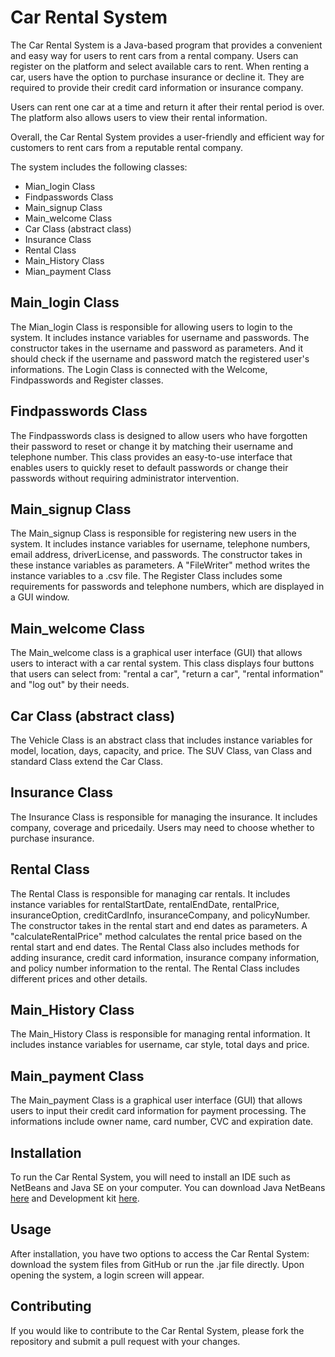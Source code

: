 # Car Rental System

The Car Rental System is a Java-based program that provides a convenient and easy way for users to rent cars from a rental company. Users can register on the platform and select available cars to rent. When renting a car, users have the option to purchase insurance or decline it. They are required to provide their credit card information or insurance company. 

Users can rent one car at a time and return it after their rental period is over. The platform also allows users to view their rental information. 

Overall, the Car Rental System provides a user-friendly and efficient way for customers to rent cars from a reputable rental company. 

The system includes the following classes:

- Mian_login Class
- Findpasswords Class
- Main_signup Class
- Main_welcome Class
- Car Class (abstract class)
- Insurance Class
- Rental Class
- Main_History Class
- Mian_payment Class

## Main_login Class

The Mian_login Class is responsible for allowing users to login to the system. It includes instance variables for username and passwords. The constructor takes in the username and password as parameters.  And it should check if the username and password match the registered user's informations. The Login Class is connected with the Welcome, Findpasswords and Register classes.

## Findpasswords Class

The Findpasswords class is designed to allow users who have forgotten their password to reset or change it by matching their username and telephone number. This class provides an easy-to-use interface that enables users to quickly reset to default passwords or change their passwords without requiring administrator intervention.

## Main_signup Class

The Main_signup Class is responsible for registering new users in the system. It includes instance variables for username, telephone numbers, email address, driverLicense, and passwords. The constructor takes in these instance variables as parameters. A "FileWriter" method writes the instance variables to a .csv file. The Register Class includes some requirements for passwords and telephone numbers, which are displayed in a GUI window.

## Main_welcome Class

The Main_welcome class is a graphical user interface (GUI) that allows users to interact with a car rental system. This class displays four buttons that users can select from: "rental a car", "return a car", "rental information" and "log out" by their needs.

## Car Class (abstract class)

The Vehicle Class is an abstract class that includes instance variables for model, location, days, capacity, and price. The SUV Class, van Class and standard Class extend the Car Class.

## Insurance Class

The Insurance Class is responsible for managing the insurance. It includes company, coverage and pricedaily. Users may need to choose whether to purchase insurance.

## Rental Class

The Rental Class is responsible for managing car rentals. It includes instance variables for rentalStartDate, rentalEndDate, rentalPrice, insuranceOption, creditCardInfo, insuranceCompany, and policyNumber. The constructor takes in the rental start and end dates as parameters. A "calculateRentalPrice" method calculates the rental price based on the rental start and end dates. The Rental Class also includes methods for adding insurance, credit card information, insurance company information, and policy number information to the rental. The Rental Class includes different prices and other details.

## Main_History Class

The Main_History Class is responsible for managing rental information. It includes instance variables for username, car style, total days and price. 

## Main_payment Class

The Main_payment Class is a graphical user interface (GUI) that allows users to input their credit card information for payment processing. The informations include owner name, card number, CVC and expiration date.

## Installation

To run the Car Rental System, you will need to install an IDE such as NetBeans and Java SE on your computer. You can download Java NetBeans [here](https://netbeans.apache.org/download/) and Development kit [here](https://www.oracle.com/java/technologies/downloads/).

## Usage

After installation, you have two options to access the Car Rental System: download the system files from GitHub or run the .jar file directly. Upon opening the system, a login screen will appear.

## Contributing

If you would like to contribute to the Car Rental System, please fork the repository and submit a pull request with your changes.

